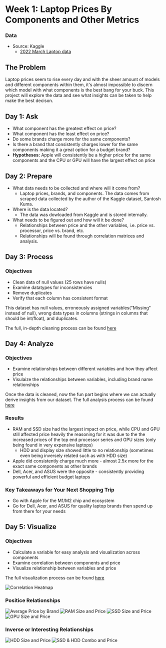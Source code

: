# Week 1: Laptop Prices By Components and Other Metrics
### Data
* Source: Kaggle 
  - [2022 March Laptop data](https://www.kaggle.com/datasets/kuchhbhi/2022-march-laptop-data)


## The Problem
Laptop prices seem to rise every day and with the sheer amount of models and different components within them, it's almost impossible to discern which model with what components is the best bang for your buck. This project will explore the data and see what insights can be taken to help make the best decison. 

## Day 1: Ask
* What component has the greatest effect on price?
* What component has the least effect on price?
* Do some brands charge more for the same components?
* Is there a brand that consistently charges lower for the same components making it a great option for a budget brand? 
* **Hypotheses:** Apple will consistently be a higher price for the same components and the CPU or GPU will have the largest effect on price

## Day 2: Prepare
* What data needs to be collected and where will it come from?
  - Laptop prices, brands, and components. The data comes from scraped data collected by the author of the Kaggle dataset, Santosh Kuma.
* Where is the data located?
  - The data was dowloaded from Kaggle and is stored internally.
* What needs to be figured out and how will it be done?
  - Relationships between price and the other variables, i.e. price vs. processor, price vs. brand, etc.
  - Relationships will be found through correlation matrices and analysis.

## Day 3: Process
### Objectives
* Clean data of null values (25 rows have nulls)
* Examine datatypes for inconsistencies 
* Remove duplicates
* Verify that each column has consistent format

This dataset has null values, erroneously assigned variables("Missing" instead of null), wrong data types in columns (strings in columns that should be int/float), and duplicates.

The full, in-depth cleaning process can be found [here](https://github.com/jbean1597/PersonalPortfolio/blob/main/DataAnalytics/YearInCode/Week1/Day_3.md)

## Day 4: Analyze
### Objectives
* Examine relationships between different variables and how they affect price
* Visulaize the relationships between variables, including brand name relationships

Once the data is cleaned, now the fun part begins where we can actually derive insights from our dataset. The full analysis process can be found [here](https://github.com/jbean1597/PersonalPortfolio/blob/main/DataAnalytics/YearInCode/Week1/Day_4.md)

### Results
* RAM and SSD size had the largest impact on price, while CPU and GPU still affected price heavily the reasoning for it was due to the the increased prices of the top end processor series and GPU sizes (only being found in very expensive laptops)
  - HDD and display size showed little to no relationship (sometimes even being inversely related such as with HDD size)
* Apple did consistently charge much more - almost 2.5x more for the exact same components as other brands
* Dell, Acer, and ASUS were the opposite - consistently providing powerful and efficient budget laptops

### Key Takeaways for Your Next Shopping Trip
* Go with Apple for the M1/M2 chip and ecosystem
* Go for Dell, Acer, and ASUS for quality laptop brands then spend up from there for your needs


## Day 5: Visualize
### Objectives
* Calculate a variable for easy analysis and visualization across components
* Examine correlation between components and price
* Visualize relationship between variables and price

The full visualization process can be found [here](https://github.com/jbean1597/PersonalPortfolio/blob/main/DataAnalytics/YearInCode/Week1/Day_5.md)

![Correlation Heatmap](https://github.com/jbean1597/PersonalPortfolio/blob/main/DataAnalytics/YearInCode/Week1/img/Corr_heatmap1.png)
### Positice Relationships
![Average Price by Brand](https://github.com/jbean1597/PersonalPortfolio/blob/main/DataAnalytics/YearInCode/Week1/img/Average%20Price%20by%20Brand.png)
![RAM Size and Price](https://github.com/jbean1597/PersonalPortfolio/blob/main/DataAnalytics/YearInCode/Week1/img/Ram's%20Effect%20on%20Price.png)
![SSD Size and Price](
https://github.com/jbean1597/PersonalPortfolio/blob/main/DataAnalytics/YearInCode/Week1/img/SSD's%20Effect%20on%20Price.png)
![GPU Size and Price](https://github.com/jbean1597/PersonalPortfolio/blob/main/DataAnalytics/YearInCode/Week1/img/GPU's%20Effect%20on%20Price.png)

### Inverse or Interesting Relationships
![HDD Size and Price](https://github.com/jbean1597/PersonalPortfolio/blob/main/DataAnalytics/YearInCode/Week1/img/HDD's%20Effect%20on%20Price.png)
![SSD & HDD Combo and Price](https://github.com/jbean1597/PersonalPortfolio/blob/main/DataAnalytics/YearInCode/Week1/img/SSD_HDD%20Combo%20and%20Price%20(1).png)
